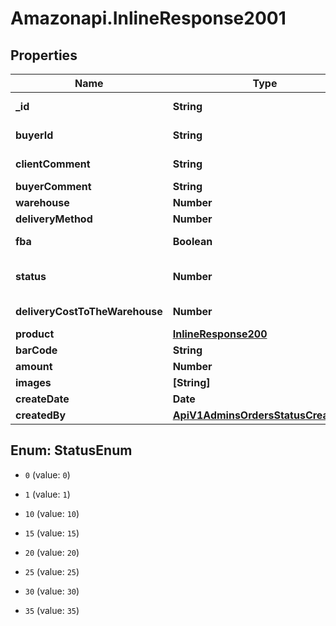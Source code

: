 # Amazonapi.InlineResponse2001

## Properties

Name | Type | Description | Notes
------------ | ------------- | ------------- | -------------
**_id** | **String** | GUID данной записи в БД. | [optional] 
**buyerId** | **String** | GUID пользователя(байера) | [optional] 
**clientComment** | **String** | Комментарии клиента. | 
**buyerComment** | **String** | комментарии байера. | [optional] 
**warehouse** | **Number** | Номер склада. | 
**deliveryMethod** | **Number** | Вид доставки. | 
**fba** | **Boolean** | Признак FBA это заказ или нет. | [optional] 
**status** | **Number** | tmp | [optional] [default to StatusEnum.1]
**deliveryCostToTheWarehouse** | **Number** | Стоимость доставки до склада. | 
**product** | [**InlineResponse200**](InlineResponse200.md) |  | 
**barCode** | **String** | ссылка на баркод. | [optional] 
**amount** | **Number** | кол-во | [optional] 
**images** | **[String]** | Массив картинок. | [optional] 
**createDate** | **Date** |  | [optional] 
**createdBy** | [**ApiV1AdminsOrdersStatusCreatedBy**](ApiV1AdminsOrdersStatusCreatedBy.md) |  | [optional] 



## Enum: StatusEnum


* `0` (value: `0`)

* `1` (value: `1`)

* `10` (value: `10`)

* `15` (value: `15`)

* `20` (value: `20`)

* `25` (value: `25`)

* `30` (value: `30`)

* `35` (value: `35`)




